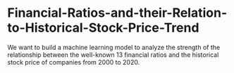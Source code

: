 # Financial-Ratios-and-their-Relation-to-Historical-Stock-Price-Trend
We want to build a machine learning model to analyze the strength of the relationship between the well-known 13 financial ratios and the historical stock price of companies from 2000 to 2020.
